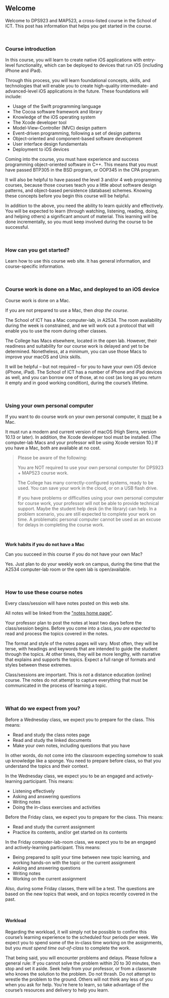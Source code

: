 ## Welcome

Welcome to DPS923 and MAP523, a cross-listed course in the School of ICT. This post has information that helps you get started in the course.

<br>

### Course introduction

In this course, you will learn to create native iOS applications with entry-level functionality, which can be deployed to devices that run iOS (including iPhone and iPad).

Through this process, you will learn foundational concepts, skills, and technologies that will enable you to create high-quality intermediate- and advanced-level iOS applications in the future. These foundations will include:

* Usage of the Swift programming language
* The Cocoa software framework and library
* Knowledge of the iOS operating system
* The Xcode developer tool
* Model-View-Controller (MVC) design pattern
* Event-driven programming, following a set of design patterns
* Object-oriented and component-based software development
* User interface design fundamentals
* Deployment to iOS devices

Coming into the course, you must have experience and success programming object-oriented software in C++. This means that you must have passed BTP305 in the BSD program, or OOP345 in the CPA program.

It will also be helpful to have passed the level 3 and/or 4 web programming courses, because those courses teach you a little about software design patterns, and object-based persistence (database) schemes. Knowing these concepts before you begin this course will be helpful.

In addition to the above, you need the ability to learn quickly and effectively. You will be expected to learn (through watching, listening, reading, doing, and helping others) a significant amount of material. This learning will be done incrementally, so you must keep involved during the course to be successful.

<br>

### How can you get started?

Learn how to use this course web site. It has general information, and course-specific information.

<br>

### Course work is done on a Mac, and deployed to an iOS device

Course work is done on a Mac.

If you are not prepared to use a Mac, then *drop the course*.

The School of ICT has a Mac computer-lab, in A2534. The room availability during the week is constrained, and we will work out a protocol that will enable you to use the room during other classes.

The College has Macs elsewhere, located in the open lab. However, their readiness and suitability for our course work is delayed and yet to be determined. Nonetheless, at a minimum, you can use those Macs to improve your macOS and Unix skills.

It will be helpful – but not required – for you to have your own iOS device (iPhone, iPad). The School of ICT has a number of iPhone and iPad devices as well, and you can borrow one of those, at no cost (as long as you return it empty and in good working condition), during the course’s lifetime.

<br>

### Using your own personal computer

If you want to do course work on your own personal computer, it <span style="text-decoration:underline;">must</span> be a Mac.

It must run a modern and current version of macOS (High Sierra, version 10.13 or later). In addition, the Xcode developer tool must be installed. (The computer-lab Macs and your professor will be using Xcode version 10.) If you have a Mac, both are available at no cost.

> Please be aware of the following:
> 
> You are NOT required to use your own personal computer for DPS923 + MAP523 course work.
> 
> The College has many correctly-configured systems, ready to be used. You can save your work in the cloud, or on a USB flash drive.
> 
> If you have problems or difficulties using your own personal computer for course work, your professor will not be able to provide technical support. Maybe the student help desk (in the library) can help. In a problem scenario, you are still expected to complete your work on time. A problematic personal computer cannot be used as an excuse for delays in completing the course work.

<br>

**Work habits if you do not have a Mac**

Can you succeed in this course if you do not have your own Mac?

Yes. Just plan to do your weekly work on campus, during the time that the A2534 computer-lab room or the open lab is open/available.

<br>

### How to use these course notes

Every class/session will have notes posted on this web site.

All notes will be linked from the ["notes home page"](notes/).

Your professor plan to post the notes at least two days before the class/session begins. Before you come into a class, _you are expected_ to read and process the topics covered in the notes.

The format and style of the notes pages will vary. Most often, they will be terse, with headings and keywords that are intended to guide the student through the topics. At other times, they will be more lengthy, with narrative that explains and supports the topics. Expect a full range of formats and styles between these extremes.

Class/sessions are important. This is _not_ a distance education (online) course. The notes do not attempt to capture everything that must be communicated in the process of learning a topic.

<br>

### What do we expect from you?

Before a Wednesday class, we expect you to prepare for the class. This means:

* Read and study the class notes page
* Read and study the linked documents
* Make your own notes, including questions that you have

In other words, do not come into the classroom expecting somehow to soak up knowledge like a sponge. You need to prepare before class, so that you understand the topics and their context.

In the Wednesday class, we expect you to be an engaged and actively-learning participant. This means:

* Listening effectively
* Asking and answering questions
* Writing notes
* Doing the in-class exercises and activities

Before the Friday class, we expect you to prepare for the class. This means:

* Read and study the current assignment
* Practice its contents, and/or get started on its contents

In the Friday computer-lab-room class, we expect you to be an engaged and actively-learning participant. This means:

* Being prepared to split your time between new topic learning, and working hands-on with the topic or the current assignment
* Asking and answering questions
* Writing notes
* Working on the current assignment

Also, during some Friday classes, there will be a test. The questions are based on the new topics that week, and on topics recently covered in the past.

<br>

#### Workload

Regarding the workload, it will simply not be possible to confine this course’s learning experience to the scheduled four periods per week. We expect you to spend some of the in-class time working on the assignments, but you _must spend time out-of-class_ to complete the work.

That being said, you will encounter problems and delays. Please follow a general rule: If you cannot solve the problem within 20 to 30 minutes, then stop and set it aside. Seek help from your professor, or from a classmate who knows the solution to the problem. Do not thrash. Do not attempt to wrestle the problem to the ground. Others will not think any less of you when you ask for help. You’re here to learn, so take advantage of the course’s resources and delivery to help you learn.

<br>
